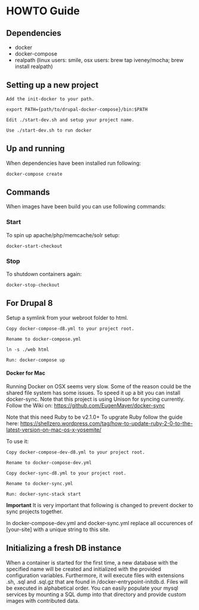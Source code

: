 # HOWTO Guide

## Dependencies
* docker
* docker-compose
* realpath (linux users: smile, osx users: brew tap iveney/mocha; brew install realpath)

## Setting up a new project

    Add the init-docker to your path.

    export PATH={path/to/drupal-docker-compose}/bin:$PATH
    
    Edit ./start-dev.sh and setup your project name.
    
    Use ./start-dev.sh to run docker

## Up and running
When dependencies have been installed run following:

    docker-compose create

## Commands
When images have been build you can use following commands:

### Start
To spin up apache/php/memcache/solr setup:

    docker-start-checkout

### Stop
To shutdown containers again:

    docker-stop-checkout

## For Drupal 8
Setup a symlink from your webroot folder to html.

    Copy docker-compose-d8.yml to your project root.

    Rename to docker-compose.yml

    ln -s ./web html

    Run: docker-compose up

#### Docker for Mac
Running Docker on OSX seems very slow.
Some of the reason could be the shared file system has some issues.
To speed it up a bit you can install docker-sync.
Note that this project is using Unison for syncing currently.
Follow the Wiki on: https://github.com/EugenMayer/docker-sync

Note that this need Ruby to be v2.1.0+
To upgrate Ruby follow the guide here: https://shellzero.wordpress.com/tag/how-to-update-ruby-2-0-to-the-latest-version-on-mac-os-x-yosemite/

To use it:

    Copy docker-compose-dev-d8.yml to your project root.

    Rename to docker-compose-dev.yml

    Copy docker-sync-d8.yml to your project root.

    Rename to docker-sync.yml

    Run: docker-sync-stack start

**Important**
It is very important that following is changed to prevent docker to sync projects together.

In docker-compose-dev.yml and docker-sync.yml replace all occurences of [your-site] with a unique string to this site.

## Initializing a fresh DB instance

When a container is started for the first time, a new database with the specified name will be created and initialized with the provided configuration variables.
Furthermore, it will execute files with extensions .sh, .sql and .sql.gz that are found in /docker-entrypoint-initdb.d. Files will be executed in alphabetical order.
You can easily populate your mysql services by mounting a SQL dump into that directory and provide custom images with contributed data.